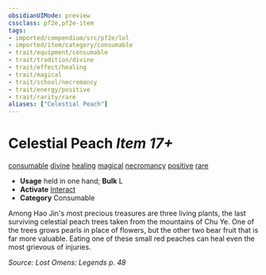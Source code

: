 ```yaml
---
obsidianUIMode: preview
cssclass: pf2e,pf2e-item
tags:
- imported/compendium/src/pf2e/lol
- imported/item/category/consumable
- trait/equipment/consumable
- trait/tradition/divine
- trait/effect/healing
- trait/magical
- trait/school/necromancy
- trait/energy/positive
- trait/rarity/rare
aliases: ["Celestial Peach"]
---
```

# Celestial Peach *Item 17+*  
[consumable](consumable.md)  [divine](divine.md)  [healing](healing.md)  [magical](magical.md)  [necromancy](necromancy.md)  [positive](positive.md)  [rare](rare.md)  

- **Usage** held in one hand; **Bulk** L
- **Activate** [Interact](interact.md)
- **Category** Consumable

Among Hao Jin's most precious treasures are three living plants, the last surviving celestial peach trees taken from the mountains of Chu Ye. One of the trees grows pearls in place of flowers, but the other two bear fruit that is far more valuable. Eating one of these small red peaches can heal even the most grievous of injuries.

*Source: Lost Omens: Legends p. 48*